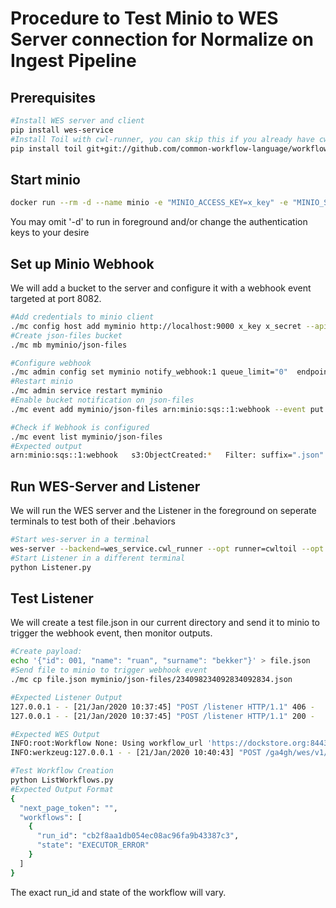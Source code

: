 # Procedure to Test Minio to WES Server connection for Normalize on Ingest Pipeline

## Prerequisites
```bash
#Install WES server and client
pip install wes-service
#Install Toil with cwl-runner, you can skip this if you already have cwl-runner and cwltool
pip install toil git+git://github.com/common-workflow-language/workflow-service
```
## Start minio

```bash
docker run --rm -d --name minio -e "MINIO_ACCESS_KEY=x_key" -e "MINIO_SECRET_KEY=x_secret" --rm -it -p 9000:9000  minio/minio server /data
```
You may omit '-d' to run in foreground and/or change the authentication keys to your desire

## Set up Minio Webhook
We will add a bucket to the server and configure it with a webhook event targeted at port 8082.
```bash
#Add credentials to minio client
./mc config host add myminio http://localhost:9000 x_key x_secret --api S3v4
#Create json-files bucket
./mc mb myminio/json-files

#Configure webhook
./mc admin config set myminio notify_webhook:1 queue_limit="0"  endpoint="http://host.docker.internal:8082/listener" queue_dir=""
#Restart minio
./mc admin service restart myminio
#Enable bucket notification on json-files
./mc event add myminio/json-files arn:minio:sqs::1:webhook --event put --suffix .json

#Check if Webhook is configured
./mc event list myminio/json-files
#Expected output
arn:minio:sqs::1:webhook   s3:ObjectCreated:*   Filter: suffix=".json"
```
## Run WES-Server and Listener
We will run the WES server and the Listener in the foreground on seperate terminals to test both of their .behaviors
```bash
#Start wes-server in a terminal
wes-server --backend=wes_service.cwl_runner --opt runner=cwltoil --opt extra=--logLevel=CRITICAL
#Start Listener in a different terminal
python Listener.py
```
## Test Listener
We will create a test file.json in our current directory and send it to minio to trigger the webhook event, then monitor outputs.
```bash
#Create payload:
echo '{"id": 001, "name": "ruan", "surname": "bekker"}' > file.json
#Send file to minio to trigger webhook event
./mc cp file.json myminio/json-files/234098234092834092834.json

#Expected Listener Output
127.0.0.1 - - [21/Jan/2020 10:37:45] "POST /listener HTTP/1.1" 406 -
127.0.0.1 - - [21/Jan/2020 10:37:45] "POST /listener HTTP/1.1" 200 -

#Expected WES Output
INFO:root:Workflow None: Using workflow_url 'https://dockstore.org:8443/api/ga4gh/v2/tools/quay.io%2Fbriandoconnor%2Fdockstore-tool-md5sum/versions/master/plain-CWL/descriptor/%2FDockstore.cwl'
INFO:werkzeug:127.0.0.1 - - [21/Jan/2020 10:40:43] "POST /ga4gh/wes/v1/runs HTTP/1.1" 200 -

#Test Workflow Creation
python ListWorkflows.py
#Expected Output Format
{
  "next_page_token": "",
  "workflows": [
    {
      "run_id": "cb2f8aa1db054ec08ac96fa9b43387c3",
      "state": "EXECUTOR_ERROR"
    }
  ]
}
```
The exact run_id and state of the workflow will vary.
